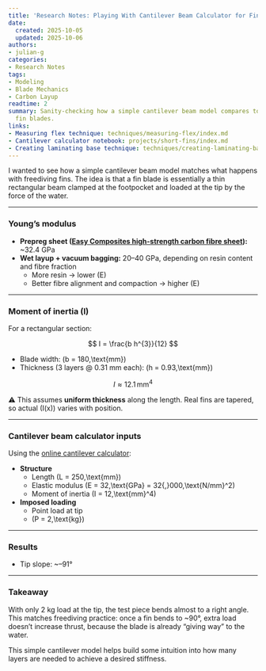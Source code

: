 ```yaml
---
title: 'Research Notes: Playing With Cantilever Beam Calculator for Fin Blades'
date:
  created: 2025-10-05
  updated: 2025-10-06
authors:
- julian-g
categories:
- Research Notes
tags:
- Modeling
- Blade Mechanics
- Carbon Layup
readtime: 2
summary: Sanity-checking how a simple cantilever beam model compares to real freediving
  fin blades.
links:
- Measuring flex technique: techniques/measuring-flex/index.md
- Cantilever calculator notebook: projects/short-fins/index.md
- Creating laminating base technique: techniques/creating-laminating-base/index.md
---
```


I wanted to see how a simple cantilever beam model matches what happens with freediving fins. The idea is that a fin blade is essentially a thin rectangular beam clamped at the footpocket and loaded at the tip by the force of the water.

<!-- more -->

---

### Young’s modulus
- **Prepreg sheet ([Easy Composites high-strength carbon fibre sheet](https://www.easycomposites.co.uk/high-strength-carbon-fibre-sheet)):** ~32.4 GPa
- **Wet layup + vacuum bagging:** 20–40 GPa, depending on resin content and fibre fraction
    - More resin → lower \(E\)
    - Better fibre alignment and compaction → higher \(E\)

---

### Moment of inertia \(I\)
For a rectangular section:

$$
I = \frac{b h^{3}}{12}
$$

- Blade width: \(b = 180\,\text{mm}\)
- Thickness (3 layers @ 0.31 mm each): \(h = 0.93\,\text{mm}\)

$$
I \approx 12.1\,\text{mm}^4
$$

⚠️ This assumes **uniform thickness** along the length. Real fins are tapered, so actual \(I(x)\) varies with position.

---

### Cantilever beam calculator inputs
Using the [online cantilever calculator](https://calcresource.com/statics-cantilever-beam.html):

- **Structure**
    - Length \(L = 250\,\text{mm}\)
    - Elastic modulus \(E = 32\,\text{GPa} = 32{,}000\,\text{N/mm}^2\)
    - Moment of inertia \(I = 12\,\text{mm}^4\)
- **Imposed loading**
    - Point load at tip
    - \(P = 2\,\text{kg}\)

---

### Results
- Tip slope: ~–91°

---

### Takeaway
With only 2 kg load at the tip, the test piece bends almost to a right angle. This matches freediving practice: once a fin bends to ~90°, extra load doesn’t increase thrust, because the blade is already “giving way” to the water.

This simple cantilever model helps build some intuition into how many layers are needed to achieve a desired stiffness.
